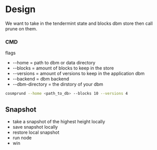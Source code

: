 # Design

We want to take in the tendermint state and blocks dbm store then call prune on them. 

### CMD

flags

- --home = path to dbm or data directory
- --blocks = amount of blocks to keep in the store
- --versions = amount of versions to keep in the application dbm
- --backend = dbm backend
- --dbm-directory = the dirstory of your dbm

```sh
cosmprund --home <path_to_db> --blocks 10 --versions 4
```


## Snapshot

- take a snapshot of the highest height locally
- save snapshot locally
- restore local snapshot
- run node
- win
